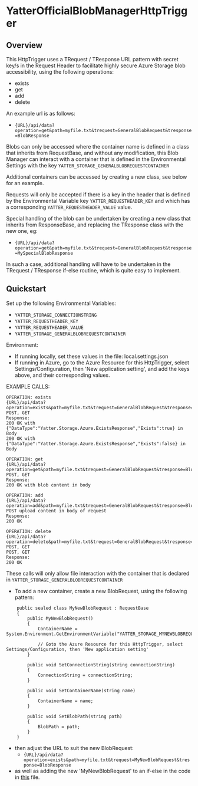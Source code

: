 # YatterOfficialBlobManagerHttpTrigger

## Overview

This HttpTrigger uses a TRequest / TResponse URL pattern with secret key/s in the Request Header to facilitate highly secure Azure Storage blob accessibility, using the following operations:

- exists
- get
- add
- delete

An example url is as follows:

- ```{URL}/api/data?operation=get&path=myfile.txt&trequest=GeneralBlobRequest&tresponse=BlobResponse```

Blobs can only be accessed where the container name is defined in a class that inherits from RequestBase, and without any modification, this Blob Manager can interact with a container that is defined in the Environmental Settings with the key ```YATTER_STORAGE_GENERALBLOBREQUESTCONTAINER```

Additional containers can be accessed by creating a new class, see below for an example.

Requests will only be accepted if there is a key in the header that is defined by the Environmental Variable key ```YATTER_REQUESTHEADER_KEY``` and which has a corresponding ```YATTER_REQUESTHEADER_VALUE``` value.

Special handling of the blob can be undertaken by creating a new class that inherits from ResponseBase, and replacing the TResponse class with the new one, eg:

- ```{URL}/api/data?operation=get&path=myfile.txt&trequest=GeneralBlobRequest&tresponse=MySpecialBlobResponse```

In such a case, additional handling will have to be undertaken in the TRequest / TResponse if-else routine, which is quite easy to implement.

## Quickstart

Set up the following Environmental Variables:

- ```YATTER_STORAGE_CONNECTIONSTRING```
- ```YATTER_REQUESTHEADER_KEY```
- ```YATTER_REQUESTHEADER_VALUE```
- ```YATTER_STORAGE_GENERALBLOBREQUESTCONTAINER```

Environment:

- If running locally, set these values in the file: local.settings.json
- If running in Azure, go to the Azure Resource for this HttpTrigger, select Settings/Configuration, then 'New application setting', and add the keys above, and their corresponding values.


 
EXAMPLE CALLS:

```
OPERATION: exists
{URL}/api/data?operation=exists&path=myfile.txt&trequest=GeneralBlobRequest&tresponse=BlobResponse 
POST, GET
Response: 
200 OK with {"DataType":"Yatter.Storage.Azure.ExistsResponse","Exists":true} in Body
200 OK with {"DataType":"Yatter.Storage.Azure.ExistsResponse","Exists":false} in Body
 
OPERATION: get
{URL}/api/data?operation=get&path=myfile.txt&trequest=GeneralBlobRequest&tresponse=BlobResponse 
POST, GET
Response:
200 OK with blob content in body

OPERATION: add
{URL}/api/data?operation=add&path=myfile.txt&trequest=GeneralBlobRequest&tresponse=BlobResponse 
POST upload content in body of request
Response:
200 OK
 
OPERATION: delete
{URL}/api/data?operation=delete&path=myfile.txt&trequest=GeneralBlobRequest&tresponse=BlobResponse POST, GET
POST, GET
Response: 
200 OK
```

These calls will only allow file interaction with the container that is declared in ```YATTER_STORAGE_GENERALBLOBREQUESTCONTAINER```

- To add a new container, create a new BlobRequest, using the following pattern:

```
    public sealed class MyNewBlobRequest : RequestBase
    {
        public MyNewBlobRequest()
        {
            ContainerName = System.Environment.GetEnvironmentVariable("YATTER_STORAGE_MYNEWBLOBREQUESTCONTAINER");

            // Goto the Azure Resource for this HttpTrigger, select Settings/Configuration, then 'New application setting'
        }

        public void SetConnectionString(string connectionString)
        {
            ConnectionString = connectionString;
        }

        public void SetContainerName(string name)
        {
            ContainerName = name;
        }

        public void SetBlobPath(string path)
        {
            BlobPath = path;
        }
    }
```

- then adjust the URL to suit the new BlobRequest:
  - ```{URL}/api/data?operation=exists&path=myfile.txt&trequest=MyNewBlobRequest&tresponse=BlobResponse```
- as well as adding the new 'MyNewBlobRequest' to an if-else in the code in [this](https://github.com/YatterOfficial/YatterOfficialBlobManagerHttpTrigger/blob/master/YatterOfficialSimpleBlobManagerHttpTrigger/YatterBlobManagerHttpTrigger.cs) file.

